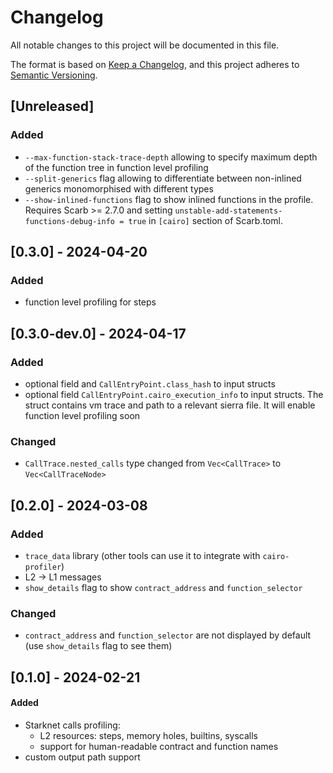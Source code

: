 # Changelog

All notable changes to this project will be documented in this file.

The format is based on [Keep a Changelog](https://keepachangelog.com/en/1.1.0/),
and this project adheres to [Semantic Versioning](https://semver.org/spec/v2.0.0.html).

## [Unreleased]

### Added

- `--max-function-stack-trace-depth` allowing to specify maximum depth of the function tree in function level profiling
- `--split-generics` flag allowing to differentiate between non-inlined generics monomorphised with different types
- `--show-inlined-functions` flag to show inlined functions in the profile. Requires Scarb >= 2.7.0 and setting
  `unstable-add-statements-functions-debug-info = true` in `[cairo]` section of Scarb.toml.
 
## [0.3.0] - 2024-04-20

### Added

- function level profiling for steps

## [0.3.0-dev.0] - 2024-04-17

### Added

- optional field and `CallEntryPoint.class_hash` to input structs
- optional field `CallEntryPoint.cairo_execution_info` to input structs. The struct contains vm trace and path to a
  relevant sierra file. It will enable function level profiling soon

### Changed

- `CallTrace.nested_calls` type changed from `Vec<CallTrace>` to `Vec<CallTraceNode>`

## [0.2.0] - 2024-03-08

### Added

- `trace_data` library (other tools can use it to integrate with `cairo-profiler`)
- L2 -> L1 messages
- `show_details` flag to show `contract_address` and `function_selector`

### Changed

- `contract_address` and `function_selector` are not displayed by default (use `show_details` flag to see them)

## [0.1.0] - 2024-02-21

#### Added

- Starknet calls profiling:
    - L2 resources: steps, memory holes, builtins, syscalls
    - support for human-readable contract and function names
- custom output path support
